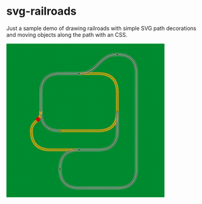# svg-railroads

Just a sample demo of drawing railroads with simple SVG path decorations and moving objects along the path with an CSS.

![Cover](docs/cover.png)